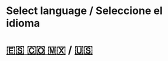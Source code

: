 # Select language / Seleccione el idioma
# [:es: 🇨🇴 🇲🇽](READMEes.md)      /      [:us:](READMEin.md) 

